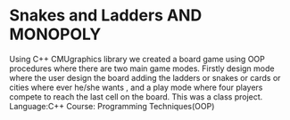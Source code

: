 #  Snakes and Ladders AND MONOPOLY
 Using C++ CMUgraphics library we created a board game using OOP procedures where there are two main game modes. Firstly design mode where the user design the board adding the ladders or snakes or cards or cities where ever he/she wants , and a play mode where four players compete to reach the last cell on the board.  This was a class project. Language:C++ Course: Programming Techniques(OOP) 
